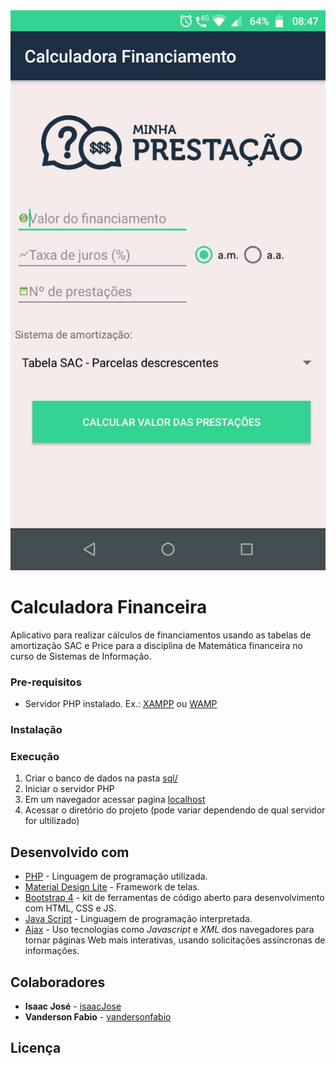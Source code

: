 <img src="img/calc.jpeg" width="550">

# Calculadora Financeira

Aplicativo para realizar cálculos de financiamentos usando as tabelas de amortização SAC e Price para a disciplina
de Matemática financeira no curso de Sistemas de Informação. 

### Pre-requisitos

* Servidor PHP instalado. Ex.: [XAMPP](https://www.apachefriends.org/download.html) ou [WAMP](http://www.wampserver.com/en/)

### Instalação

### Execução

1. Criar o banco de dados na pasta [sql/](https://github.com/rodrigoaggeu/GP3U/tree/master/sql)
2. Iniciar o servidor PHP
3. Em um navegador acessar pagina [localhost](http://localhost)
4. Acessar o diretório do projeto (pode variar dependendo de qual servidor for ultilizado)

## Desenvolvido com

* [PHP](http://php.net/) - Linguagem de programação utilizada.
* [Material Design Lite](https://getmdl.io/) - Framework de telas.
* [Bootstrap 4](https://getbootstrap.com/) - kit de ferramentas de código aberto para desenvolvimento com HTML, CSS e JS.
* [Java Script](https://www.javascript.com/) - Linguagem de programação interpretada.
* [Ajax](https://www.devmedia.com.br/o-que-e-o-ajax/6702) - Uso tecnologias como *Javascript* e *XML* dos navegadores para tornar páginas Web mais interativas, usando solicitações assíncronas de informações.

## Colaboradores

* **Isaac José** - [isaacJose](https://github.com/isaacJose)
* **Vanderson Fabio** - [vandersonfabio](https://github.com/vandersonfabio)

## Licença

